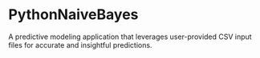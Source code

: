 # PythonNaiveBayes
A predictive modeling application that leverages user-provided CSV input files for accurate and insightful predictions.
